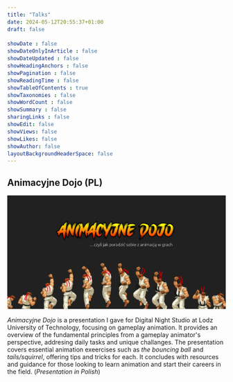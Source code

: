 ```yaml
---
title: "Talks"
date: 2024-05-12T20:55:37+01:00
draft: false

showDate : false
showDateOnlyInArticle : false
showDateUpdated : false
showHeadingAnchors : false
showPagination : false
showReadingTime : false
showTableOfContents : true
showTaxonomies : false 
showWordCount : false
showSummary : false
sharingLinks : false
showEdit: false
showViews: false
showLikes: false
showAuthor: false
layoutBackgroundHeaderSpace: false
---
```


## Animacyjne Dojo (PL)
![Animacyjne Dojo Cover](/images/talks/animacyjnedojo_cover.jpg "[Presentation available here](https://docs.google.com/presentation/d/e/2PACX-1vSADucq-Mkmv9_flTBaHDkf3mogJBdUehcg0T6xx7BUkQURv_w4KIVLAtIQUPArO64mrpnpCvUndw5F/pub?start=false&loop=false&delayms=3000)")

*Animacyjne Dojo* is a presentation I gave for Digital Night Studio at Lodz University of Technology, focusing on gameplay animation. It provides an overview of the fundamental principles from a gameplay animator's perspective,
addresing daily tasks and unique challanges. The presentation covers essential animation exeercises such as *the bouncing ball* and *tails/squirrel*, offering tips and tricks for each. It concludes with resources and guidance for those
looking to learn animation and start their careers in the field. (*Presentation in Polish*)